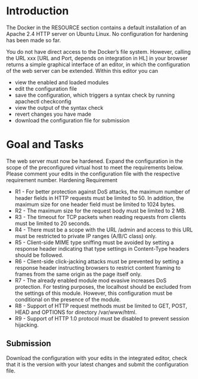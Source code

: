 # Introduction

The Docker in the RESOURCE section contains a default installation of an Apache 2.4 HTTP server on Ubuntu Linux. No configuration for hardening has been made so far.

You do not have direct access to the Docker’s file system. However, calling the URL xxx [URL and Port, depends on integration in HL] in your browser returns a simple graphical interface of an editor, in which the configuration of the web server can be extended. Within this editor you can

- view the enabled and loaded modules
- edit the configuration file
- save the configuration, which triggers a syntax check by running apachectl checkconfig
- view the output of the syntax check
- revert changes you have made
- download the configuration file for submission

# Goal and Tasks

The web server must now be hardened. Expand the configuration in the scope of the preconfigured virtual host to meet the requirements below. Please comment your edits in the configuration file with the respective requirement number.
Hardening Requirement

- R1 - For better protection against DoS attacks, the maximum number of header fields in HTTP requests must be limited to 50. In addition, the maximum size for one header field must be limited to 1024 bytes.
- R2 - The maximum size for the request body must be limited to 2 MB.
- R3 - The timeout for TCP packets when reading requests from clients must be limited to 20 seconds.
- R4 - There must be a scope with the URL /admin and access to this URL must be restricted to private IP ranges (A/B/C class) only.
- R5 - Client-side MIME type sniffing must be avoided by setting a response header indicating that type settings in Content-Type headers should be followed.
- R6 - Client-side click-jacking attacks must be prevented by setting a response header instructing browsers to restrict content framing to frames from the same origin as the page itself only.
- R7 - The already enabled module mod evasive increases DoS protection. For testing purposes, the localhost should be excluded from the settings of this module. However, this configuration must be conditional on the presence of the module.
- R8 - Support of HTTP request methods must be limited to GET, POST, HEAD and OPTIONS for directory /var/www/html.
- R9 - Support of HTTP 1.0 protocol must be disabled to prevent session hijacking.

## Submission

Download the configuration with your edits in the integrated editor, check that it is the version with your latest changes and submit the configuration file.
